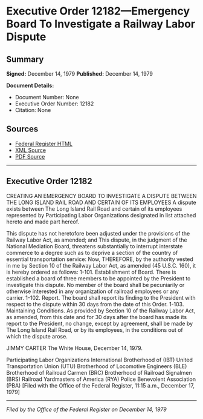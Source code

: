 # Executive Order 12182—Emergency Board To Investigate a Railway Labor Dispute

## Summary

**Signed:** December 14, 1979
**Published:** December 14, 1979

**Document Details:**
- Document Number: None
- Executive Order Number: 12182
- Citation: None

## Sources
- [Federal Register HTML](https://www.presidency.ucsb.edu/documents/executive-order-12182-emergency-board-investigate-railway-labor-dispute)
- [XML Source](None)
- [PDF Source](None)

---

## Executive Order 12182

CREATING AN EMERGENCY BOARD TO INVESTIGATE A DISPUTE BETWEEN THE LONG ISLAND RAIL ROAD AND CERTAIN OF ITS EMPLOYEES
A dispute exists between The Long Island Rail Road and certain of its employees represented by Participating Labor Organizations designated in list attached hereto and made part hereof.

This dispute has not heretofore been adjusted under the provisions of the Railway Labor Act, as amended; and
This dispute, in the judgment of the National Mediation Board, threatens substantially to interrupt interstate commerce to a degree such as to deprive a section of the country of essential transportation service:
Now, THEREFORE, by the authority vested in me by Section 10 of the Railway Labor Act, as amended (45 U.S.C. 160), it is hereby ordered as follows:
1-101. Establishment of Board. There is established a board of three members to be appointed by the President to investigate this dispute. No member of the board shall be pecuniarily or otherwise interested in any organization of railroad employees or any carrier.
1-102. Report. The board shall report its finding to the President with respect to the dispute within 30 days from the date of this Order.
1-103. Maintaining Conditions. As provided by Section 10 of the Railway Labor Act, as amended, from this date and for 30 days after the board has made its report to the President, no change, except by agreement, shall be made by The Long Island Rail Road, or by its employees, in the conditions out of which the dispute arose.

JIMMY CARTER
The White House,
December 14, 1979.

Participating Labor Organizations
International Brotherhood of (IBT)
United Transportation Union (UTU)
Brotherhood of Locomotive Engineers (BLE)
Brotherhood of Railroad Carmen (BRC)
Brotherhood of Railroad Signalmen (BRS)
Railroad Yardmasters of America (RYA)
Police Benevolent Association (PBA)
[Filed with the Office of the Federal Register, 11:15 a.m., December 17, 1979]

---

*Filed by the Office of the Federal Register on December 14, 1979*
